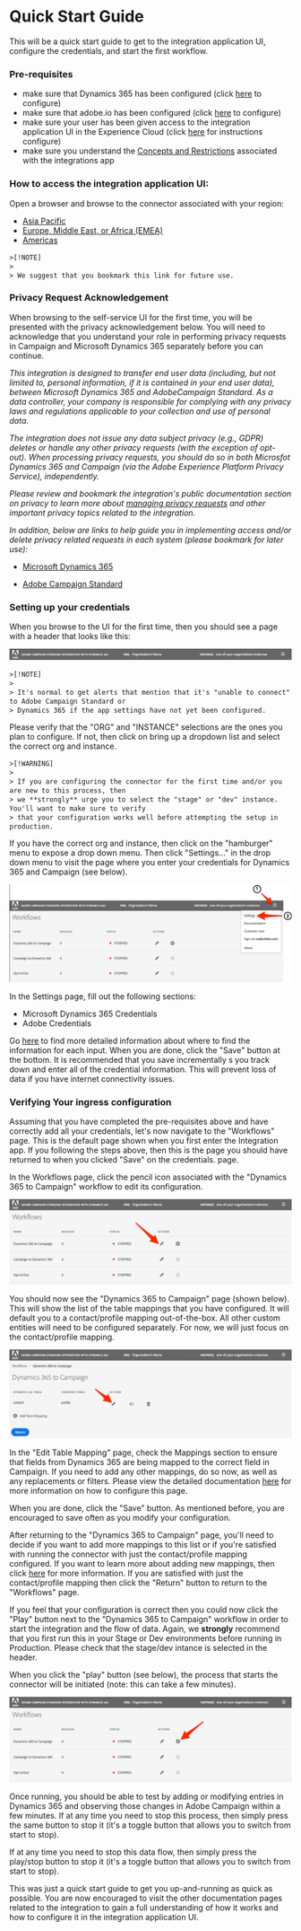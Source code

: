 
# Quick Start Guide

This will be a quick start guide to get to the integration application UI, configure the credentials, and start the first workflow.
### Pre-requisites
   - make sure that Dynamics 365 has been configured 
        (click [here](integrating/using/d365-acs-configure-d365.md) to configure)
   - make sure that adobe.io has been configured 
        (click [here](integrating/using/d365-acs-configure-adobe-io.md) to configure)
   - make sure your user has been given access to the integration application UI in the Experience Cloud 
        (click [here](integrating/using/d365-acs-self-service-app-control-access.md) for instructions configure)
   - make sure you understand the [Concepts and Restrictions](integrating/using/d365-acs-self-service-app-overview.md#concepts-and-restrictions) associated with the integrations app 
### How to access the integration application UI:  
Open a browser and browse to the connector associated with your region:
   - [Asia Pacific](http://d365-acs-ap.ea.adobe.com/)
   - [Europe, Middle East, or Africa (EMEA)](http://d365-acs-em.ea.adobe.com/)
   - [Americas](http://d365-acs-na.ea.adobe.com/)
   
    >[!NOTE]
    >
    > We suggest that you bookmark this link for future use.

### Privacy Request Acknowledgement

When browsing to the self-service UI for the first time, you will be presented with the privacy acknowledgement below.   You will need to acknowledge that you understand your role in performing privacy requests in Campaign and Microsoft Dynamics 365 separately before you can continue.

*This integration is designed to transfer end user data (including, but not limited to, personal information, if it is contained in your end user data), between Microsoft Dynamics 365 and AdobeCampaign Standard. As a data controller, your company is responsible for complying with any privacy laws and regulations applicable to your collection and use of personal data.*

*The integration does not issue any data subject privacy (e.g., GDPR) deletes or handle any other privacy requests (with the exception of opt-out). When processing privacy requests, you should do so in both Microsfot Dynamics 365 and Campaign (via the Adobe Experience Platform Privacy Service), independently.*

*Please review and bookmark the integration&apos;s public documentation section on privacy to learn more about [managing privacy requests](https://docs.adobe.com/content/help/en/campaign-standard/using/integrating-with-adobe-cloud/campaign-and-microsoft-dynamics-365/notices-and-recommendations-for-acs-and-ms-dynamics.html#privacy) and other important privacy topics related to the integration.*

*In addition, below are links to help guide you in implementing access and/or delete privacy related requests in each system (please bookmark for later use):*

* [Microsoft Dynamics 365](https://docs.microsoft.com/en-us/dynamics365/get-started/gdpr/)

* [Adobe Campaign Standard](https://www.adobe.io/apis/experiencecloud/gdpr/docs.html)
    
   
### Setting up your credentials   
When you browse to the UI for the first time, then you should see a page with a header that looks like this:    

![](assets/d365-to-acs-ui-header.png)

    >[!NOTE]
    >
    > It's normal to get alerts that mention that it's "unable to connect" to Adobe Campaign Standard or 
    > Dynamics 365 if the app settings have not yet been configured.
  
Please verify that the "ORG" and "INSTANCE" selections are the ones you plan to configure.  If not, then click on bring up a dropdown list and select the correct org and instance.   

    >[!WARNING]
    >
    > If you are configuring the connector for the first time and/or you are new to this process, then 
    > we **strongly** urge you to select the "stage" or "dev" instance.    You'll want to make sure to verify 
    > that your configuration works well before attempting the setup in production. 

If you have the correct org and instance, then click on the "hamburger" menu to expose a drop down menu.   Then click "Settings..." in the drop down menu to visit the page where you enter your credentials for Dynamics 365 and Campaign (see below).
     
![](assets/d365-to-acs-ui-page-workflows-menu-pointers.png)    

In the Settings page, fill out the following sections: 
* Microsoft Dynamics 365 Credentials
* Adobe Credentials
  
Go [here](d365-acs-self-service-app-settings.md) to find more detailed information about where to find the information  for each input.   When you are done, click the "Save" button at the bottom.   It is recommended that you save incrementally s you track down and enter all of the credential information.  This will prevent loss of data if you have internet connectivity issues.

### Verifying Your ingress configuration

Assuming that you have completed the pre-requisites above and have correctly add all your credentials, let's now navigate to the "Workflows" page.   This is the default page shown when you first enter the Integration app.  If you following the steps above, then this is the page you should have returned to when you clicked "Save" on the credentials. page.

In the Workflows page, click the pencil icon associated with the "Dynamics 365 to Campaign" workflow to edit its configuration.
    
![](assets/d365-to-acs-ui-page-workflows-ingress-edit-pointer.png)
    
You should now see the "Dynamics 365 to Campaign" page (shown below).   This will show the list of the table mappings that you have configured.   It will default you to a contact/profile mapping out-of-the-box.   All other custom entities will need to be configured separately.   For now, we will just focus on the contact/profile mapping.
    
![](assets/d365-to-acs-ui-page-ingress-top-pointers.png)
       
In the "Edit Table Mapping" page, check the Mappings section to ensure that fields from Dynamics 365 are being mapped to the correct field in Campaign.   If you need to add any other mappings, do so now, as well as any replacements or filters.    Please view the detailed documentation [here](integrating/using/d365-acs-self-service-app-ingress-individual-mapping.md) for more information on how to configure this page.

When you are done, click the "Save" button.    As mentioned before, you are encouraged to save often as you modify your configuration.

After returning to the "Dynamics 365 to Campaign" page, you'll need to decide if you want to add more mappings to this list or if you're satisfied with running the connector with just the contact/profile mapping configured.   If you want to learn more about adding new mappings, then click [here](integrating/using/d365-acs-self-service-app-ingress-list.md) for more information.   If you are satisfied with just the contact/profile mapping then click the "Return" button to return to the "Workflows" page.

If you feel that your configuration is correct then you could now click the "Play" button next to the "Dynamics 365 to Campaign" workflow in order to start the integration and the flow of data.  Again, we **strongly** recommend that you first run this in your Stage or Dev environments before running in Production.   Please check that the stage/dev intance is selected in the header.

When you click the "play" button (see below), the process that starts the connector will be initiated (note: this can take a few minutes).

![](assets/d365-to-acs-ui-page-workflows-ingress-play-pointer.png)

Once running, you should be able to test by adding or modifying entries in Dynamics 365 and observing those changes in Adobe Campaign within a few minutes.   If at any time you need to stop this process, then simply press the same button to stop it (it's a toggle button that allows you to switch from start to stop).

If at any time you need to stop this data flow, then simply press the play/stop button to stop it (it's a toggle button that allows you to switch from start to stop).

This was just a quick start guide to get you up-and-running as quick as possible.   You are now encouraged to visit the  other documentation pages related to the  integration to gain a full understanding of how it works and how to configure it in the integration application UI. 

 